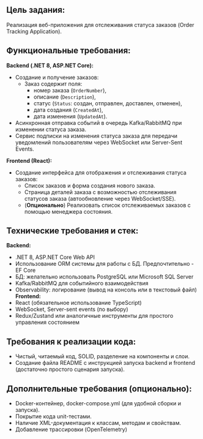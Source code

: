 ## Цель задания:
Реализация веб-приложения для отслеживания статуса заказов (Order Tracking Application).

## Функциональные требования:
**Backend (.NET 8, ASP.NET Core):** 
- Создание и получение заказов:
	- Заказ содержит поля: 
		- номер заказа (`OrderNumber`), 
		- описание (`Description`), 
		- статус (`Status`: создан, отправлен, доставлен, отменен), 
		- дата создания (`CreatedAt`), 
		- дата изменения (`UpdatedAt`).
- Асинхронная отправка событий в очередь Kafka/RabbitMQ при изменении статуса заказа.
- Сервис подписки на изменения статуса заказа для передачи уведомлений пользователям через WebSocket или Server-Sent Events.

**Frontend (React):**
- Создание интерфейса для отображения и отслеживания статуса заказов:
	- Список заказов и форма создания нового заказа.
	- Страница деталей заказа с возможностью отслеживания статусов заказа (автообновление через WebSocket/SSE).
	- (**Опционально**) Реализовать список отслеживаемых заказов с помощью менеджера состояния.

## Технические требования и стек:
**Backend:**
- .NET 8, ASP.NET Core Web API
- Использование ORM системы для работы с БД. Предпочтительно - EF Core
- БД: желательно использовать PostgreSQL или Microsoft SQL Server
- Kafka/RabbitMQ для событийного взаимодействия
- Observability: логирование (вывод на консоль или в текстовый файл) 
**Frontend:**
- React (обязательное использование TypeScript)
- WebSocket, Server-sent events (по выбору)
- Redux/Zustand или аналогичные инструменты для простого управления состоянием

## Требования к реализации кода:
- Чистый, читаемый код, SOLID, разделение на компоненты и слои.
- Создание файла README с инструкцией запуска backend и frontend (достаточно простого сценария запуска).

## Дополнительные требования (опционально):
- Docker-контейнер, docker-compose.yml (для удобной сборки и запуска).
- Покрытие кода unit-тестами.
- Наличие XML-документация к классам, методам и свойствам.
- Добавление трассировки (OpenTelemetry)